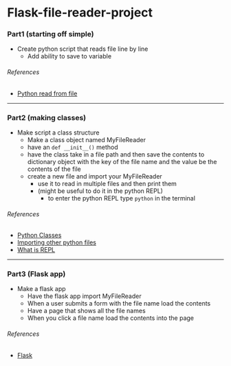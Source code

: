 Flask-file-reader-project
===


### Part1 (starting off simple)
- Create python script that reads file line by line
    - Add ability to save to variable

###### References
- [Python read from file](http://learnpythonthehardway.org/book/ex15.html)

---

### Part2 (making classes)
- Make script a class structure
    - Make a class object named MyFileReader
    - have an ```def __init__()``` method
    - have the class take in a file path and then save the contents to dictionary object with the key of the file name and the value be the contents of the file
    - create a new file and import your MyFileReader
        - use it to read in multiple files and then print them
        - (might be useful to do it in the python REPL)
            - to enter the python REPL type ```python``` in the terminal

###### References
- [Python Classes](https://docs.python.org/3/tutorial/classes.html)
- [Importing other python files](http://stackoverflow.com/questions/2349991/python-how-to-import-other-python-files)
- [What is REPL](https://en.wikipedia.org/wiki/Read%E2%80%93eval%E2%80%93print_loop)

---

### Part3 (Flask app)
- Make a flask app
  - Have the flask app import MyFileReader
  - When a user submits a form with the file name load the contents
  - Have a page that shows all the file names
  - When you click a file name load the contents into the page

###### References
- [Flask](http://flask.pocoo.org/)

